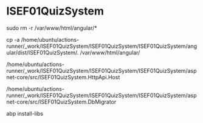 # ISEF01QuizSystem

sudo rm -r /var/www/html/angular/*

cp -a /home/ubuntu/actions-runner/_work/ISEF01QuizSystem/ISEF01QuizSystem/ISEF01QuizSystem/angular/dist/ISEF01QuizSystem/. /var/www/html/angular/



/home/ubuntu/actions-runner/_work/ISEF01QuizSystem/ISEF01QuizSystem/ISEF01QuizSystem/aspnet-core/src/ISEF01QuizSystem.HttpApi.Host

/home/ubuntu/actions-runner/_work/ISEF01QuizSystem/ISEF01QuizSystem/ISEF01QuizSystem/aspnet-core/src/ISEF01QuizSystem.DbMigrator

abp install-libs